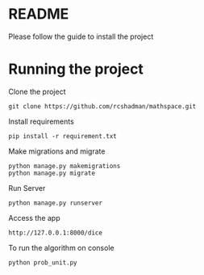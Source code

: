README
======

Please follow the guide to install the project


Running the project
===================

Clone the project

	git clone https://github.com/rcshadman/mathspace.git

Install requirements

    pip install -r requirement.txt

Make migrations and migrate

    python manage.py makemigrations
    python manage.py migrate

Run Server
	
	python manage.py runserver

Access the app

    http://127.0.0.1:8000/dice

To run the algorithm on console
	
    python prob_unit.py